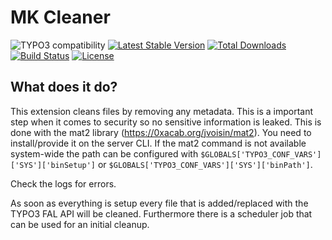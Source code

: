 MK Cleaner
=======

![TYPO3 compatibility](https://img.shields.io/badge/TYPO3-8.7-orange?maxAge=3600&style=flat-square&logo=typo3)
[![Latest Stable Version](https://img.shields.io/packagist/v/dmk/mkcleaner.svg?maxAge=3600&style=flat-square&logo=composer)](https://packagist.org/packages/dmk/mkcleaner)
[![Total Downloads](https://img.shields.io/packagist/dt/dmk/mkcleaner.svg?maxAge=3600&style=flat-square)](https://packagist.org/packages/dmk/mkcleaner)
[![Build Status](https://img.shields.io/github/actions/workflow/status/DMKEBUSINESSGMBH/typo3-mkcleaner/PHP-CI.svg?maxAge=3600&style=flat-square&logo=github-actions)](https://github.com/DMKEBUSINESSGMBH/typo3-mkcleaner/actions?query=workflow%3APHP-CI)
[![License](https://img.shields.io/packagist/l/dmk/mkcleaner.svg?maxAge=3600&style=flat-square&logo=gnu)](https://packagist.org/packages/dmk/mkcleaner)

What does it do?
----------------

This extension cleans files by removing any metadata. This is a important step when it comes
to security so no sensitive information is leaked.
This is done with the mat2 library
(https://0xacab.org/jvoisin/mat2). You need to install/provide it on the server CLI.
If the mat2 command is not available system-wide the path
can be configured with `$GLOBALS['TYPO3_CONF_VARS']['SYS']['binSetup']` or 
`$GLOBALS['TYPO3_CONF_VARS']['SYS']['binPath']`.

Check the logs for errors.

As soon as everything is setup every file that is added/replaced with the TYPO3 FAL API will be cleaned.
Furthermore there is a scheduler job that can be used for an initial cleanup.
